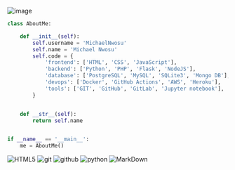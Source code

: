 ![image](https://user-images.githubusercontent.com/89435091/176085832-fbe2dda1-ed45-4238-90b3-c5a0acfcbe12.png)



```python
class AboutMe:

    def __init__(self):
        self.username = 'MichaelNwosu'
        self.name = 'Michael Nwosu'
        self.code = {
            'frontend': ['HTML', 'CSS', 'JavaScript'],
            'backend': ['Python', 'PHP', 'Flask', 'NodeJS'],
            'database': ['PostgreSQL', 'MySQL', 'SQLite3', 'Mongo DB'],
            'devops': ['Docker', 'GitHub Actions', 'AWS', 'Heroku'],
            'tools': ['GIT', 'GitHub', 'GitLab', 'Jupyter notebook'],
        }


    def __str__(self):
        return self.name


if __name__ == '__main__':
    me = AboutMe()
```

![HTML5](https://img.shields.io/badge/html%205-grey?style=for-the-badge&logo=html5&logoColor=white&labelColor=8E2DE2)
![git](https://img.shields.io/badge/-git-grey?style=for-the-badge&logo=git&logoColor=white&labelColor=8E2DE2)
![github](https://img.shields.io/badge/-github-grey?style=for-the-badge&logo=github&logoColor=white&labelColor=8E2DE2)
![python](https://img.shields.io/badge/-python-grey?style=for-the-badge&logo=python&logoColor=white&labelColor=8E2DE2)
![MarkDown](https://img.shields.io/badge/-Markdown-grey?style=for-the-badge&logo=Markdown&logoColor=white&labelColor=8E2DE2)



